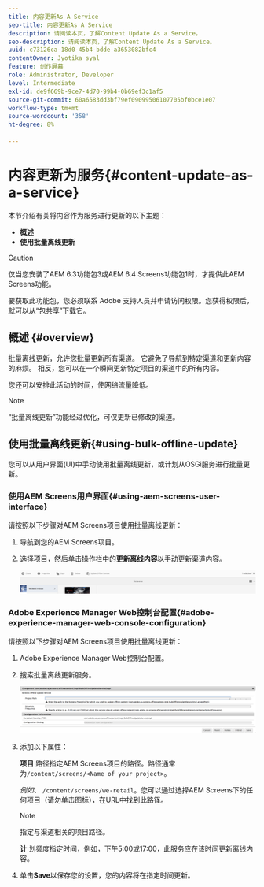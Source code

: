 ```yaml
---
title: 内容更新As A Service
seo-title: 内容更新As A Service
description: 请阅读本页，了解Content Update As a Service。
seo-description: 请阅读本页，了解Content Update As a Service。
uuid: c73126ca-18d0-45b4-bdde-a3653082bfc4
contentOwner: Jyotika syal
feature: 创作屏幕
role: Administrator, Developer
level: Intermediate
exl-id: de9f669b-9ce7-4d70-99b4-0b69ef3c1af5
source-git-commit: 60a6583dd3bf79ef09099506107705bf0bce1e07
workflow-type: tm+mt
source-wordcount: '358'
ht-degree: 8%

---
```


# 内容更新为服务{#content-update-as-a-service}

本节介绍有关将内容作为服务进行更新的以下主题：

* **概述**
* **使用批量离线更新**

>[!CAUTION]
>
>仅当您安装了AEM 6.3功能包3或AEM 6.4 Screens功能包1时，才提供此AEM Screens功能。
>
>要获取此功能包，您必须联系 Adobe 支持人员并申请访问权限。您获得权限后，就可以从“包共享”下载它。

## 概述 {#overview}

批量离线更新，允许您批量更新所有渠道。 它避免了导航到特定渠道和更新内容的麻烦。 相反，您可以在一个瞬间更新特定项目的渠道中的所有内容。

您还可以安排此活动的时间，使网络流量降低。

>[!NOTE]
>
>“批量离线更新”功能经过优化，可仅更新已修改的渠道。

## 使用批量离线更新{#using-bulk-offline-update}

您可以从用户界面(UI)中手动使用批量离线更新，或计划从OSGi服务进行批量更新。

### 使用AEM Screens用户界面{#using-aem-screens-user-interface}

请按照以下步骤对AEM Screens项目使用批量离线更新：

1. 导航到您的AEM Screens项目。
1. 选择项目，然后单击操作栏中的&#x200B;**更新离线内容**&#x200B;以手动更新渠道内容。

   ![screen_shot_2018-04-24at122256pm](assets/screen_shot_2018-04-24at122256pm.png)

### Adobe Experience Manager Web控制台配置{#adobe-experience-manager-web-console-configuration}

请按照以下步骤对AEM Screens项目使用批量离线更新：

1. Adobe Experience Manager Web控制台配置。
1. 搜索批量离线更新服务。

   ![screen_shot_2018-04-24at121428pm](assets/screen_shot_2018-04-24at121428pm.png)

1. 添加以下属性：

   **项目** 路径指定AEM Screens项目的路径。路径通常为`/content/screens/<Name of your project>`。

   *例如*、  `/content/screens/we-retail`。您可以通过选择AEM Screens下的任何项目（请勿单击图标），在URL中找到此路径。

   >[!NOTE]
   >
   >指定与渠道相关的项目路径。

   **计** 划频度指定时间，例如，下午5:00或17:00，此服务应在该时间更新离线内容。

1. 单击&#x200B;**Save**&#x200B;以保存您的设置，您的内容将在指定时间更新。
